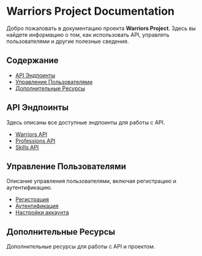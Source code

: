 # Warriors Project Documentation

Добро пожаловать в документацию проекта **Warriors Project**. Здесь вы найдете информацию о том, как использовать API, управлять пользователями и другие полезные сведения.

## Содержание

- [API Эндпоинты](#api-эндпоинты)
- [Управление Пользователями](#управление-пользователями)
- [Дополнительные Ресурсы](#дополнительные-ресурсы)

## API Эндпоинты

Здесь описаны все доступные эндпоинты для работы с API.

- [Warriors API](api/warriors.md)
- [Professions API](api/professions.md)
- [Skills API](api/skills.md)

## Управление Пользователями

Описание управления пользователями, включая регистрацию и аутентификацию.

- [Регистрация](user/registration.md)
- [Аутентификация](user/authentication.md)
- [Настройки аккаунта](user/account_settings.md)

## Дополнительные Ресурсы

Дополнительные ресурсы для работы с API и проектом.
